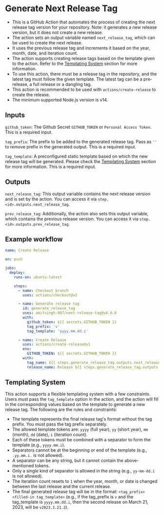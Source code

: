 # Generate Next Release Tag

- This is a GitHub Action that automates the process of creating the next release tag version for your repository. Note: it generates a new release version, but it does not create a new release.
- The action sets an output variable named `next_release_tag`, which can be used to create the next release.
- It uses the previous release tag and increments it based on the year, month, date, and iteration count.
- The action supports creating release tags based on the template given to the action. Refer to the [Templating System](https://github.com/amitsingh-007/next-release-tag#templating-system) section for more information.
- To use this action, there must be a release tag in the repository, and the latest tag must follow the given template. The latest tag can be a pre-release, a full release or a dangling tag.
- This action is recommended to be used with `actions/create-release` to create the release.
- The minimum supported Node.js version is v14.

## Inputs

`github_token`: The Github Secret `GITHUB_TOKEN` or `Personal Access Token`. This is a required input.

`tag_prefix`: The prefix to be added to the generated release tag. Pass as `''` to remove prefix in the generated output. This is a required input.

`tag_template`: A preconfigured static template based on which the new release tag will be generated. Please check the [Templating System](https://github.com/amitsingh-007/next-release-tag#templating-system) section for more information. This is a required input.

## Outputs

`next_release_tag`: This output variable contains the next release version and is set by the action. You can access it via `step.<id>.outputs.next_release_tag`.

`prev_release_tag`: Additionally, the action also sets this output variable, which contains the previous release version. You can access it via `step.<id>.outputs.prev_release_tag`.

## Example workflow

```yaml
name: Create Release

on: push

jobs:
  deploy:
    runs-on: ubuntu-latest

    steps:
      - name: Checkout branch
        uses: actions/checkout@v2

      - name: Generate release tag
        id: generate_release_tag
        uses: amitsingh-007/next-release-tag@v4.0.0
        with:
          github_token: ${{ secrets.GITHUB_TOKEN }}
          tag_prefix: 'v'
          tag_template: 'yyyy.mm.dd.i'

      - name: Create Release
        uses: actions/create-release@v1
        env:
          GITHUB_TOKEN: ${{ secrets.GITHUB_TOKEN }}
        with:
          tag_name: ${{ steps.generate_release_tag.outputs.next_release_tag }}
          release_name: Release ${{ steps.generate_release_tag.outputs.next_release_tag }}
```

## Templating System

This action supports a flexible templating system with a few constraints. Users must pass the `tag_template` option in the action, and the action will fill in the corresponding values based on the template to generate a new release tag. The following are the rules and constraints:

- The template represents the final release tag's format without the tag prefix. You must pass the tag prefix separately.
- The allowed template tokens are: `yyyy` (full year), `yy` (short year), `mm` (month), `dd` (date), `i` (iteration count).
- Each of these tokens must be combined with a separator to form the template (e.g., `yyyy.mm.i`).
- Separators cannot be at the beginning or end of the template (e.g., `.yy.mm.i.` is not allowed).
- A separator can be any string, but it cannot contain the above-mentioned tokens.
- Only a single kind of separator is allowed in the string (e.g., `yy-mm-dd.i` is not allowed).
- The iteration count resets to `1` when the year, month, or date is changed between the last release and the current release.
- The final generated release tag will be in the format: `<tag_prefix><filled-in tag_template>` (e.g., if the tag_prefix is `v` and the tag_template is `yyyy.mm.dd.i`, then the second release on March 21, 2023, will be `v2023.3.21.2`).
